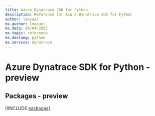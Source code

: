 ```yaml
---
title: Azure Dynatrace SDK for Python
description: Reference for Azure Dynatrace SDK for Python
author: lmazuel
ms.author: lmazuel
ms.data: 08/04/2023
ms.topic: reference
ms.devlang: python
ms.service: dynatrace
---
```

# Azure Dynatrace SDK for Python - preview
## Packages - preview
[!INCLUDE [packages](dynatrace-index.md)]